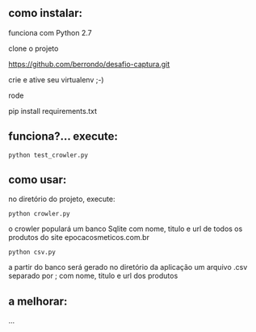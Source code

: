 ## como instalar:

funciona com Python 2.7

clone o projeto

https://github.com/berrondo/desafio-captura.git

crie e ative seu virtualenv ;-)

rode

pip install requirements.txt

## funciona?... execute:

```
python test_crowler.py
```

## como usar:

no diretório do projeto, execute:

```
python crowler.py
```

o crowler populará um banco Sqlite com nome, titulo e url de todos os produtos do site epocacosmeticos.com.br

```
python csv.py
```

a partir do banco será gerado no diretório da aplicação um arquivo .csv separado por ; com nome, titulo e url dos produtos

## a melhorar:

...